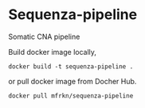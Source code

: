 # Sequenza-pipeline
Somatic CNA pipeline

Build docker image locally,
```
docker build -t sequenza-pipeline .
```
or pull docker image from Docher Hub.
```
docker pull mfrkn/sequenza-pipeline
```
